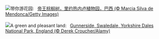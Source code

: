 ![](https://www.bing.com/th?id=OHR.CancaoDoExilio_ZH-CN1012675104_UHD.jpg&w=1000)带你游花园:&nbsp;&ensp;[帝王棕榈树，里约热内卢植物园，巴西 (© Marcia Silva de Mendonca/Getty Images)](https://www.bing.com/th?id=OHR.CancaoDoExilio_ZH-CN1012675104_UHD.jpg)
<br><br/>
![](https://www.bing.com/th?id=OHR.YorkshireDalesNP_EN-US6104560581_UHD.jpg&w=1000)A green and pleasant land:&nbsp;&ensp;[Gunnerside, Swaledale, Yorkshire Dales National Park, England (© Derek Croucher/Alamy)](https://www.bing.com/th?id=OHR.YorkshireDalesNP_EN-US6104560581_UHD.jpg)
<br><br/>
